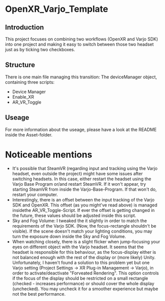 # OpenXR_Varjo_Template

## Introduction
This project focuses on combining two workflows (OpenXR and Varjo SDK) into one project and making it easy to switch between those two headset just as by ticking two checkboxes.


## Structure
There is one main file managing this transition: The deviceManager object, containing three scripts:
- Device Manager
- Enable_XR
- AR_VR_Toggle


## Useage
For more information about the useage, please have a look at the README inside the Asset-folder.


# Noticeable mentions

- It's possible that SteamVR (regarding input and tracking using the Varjo headset, even outside the project) might have some issues after switching headsets. In this case, either restart the headset using the Varjo Base Program or/and restart SteamVR. If it won't appear, try starting SteamVR from inside the Varjo-Base-Program. If that won't do, restart your computer. 
- Interestingly, there is an offset between the input tracking of the Varjo SDK and OpenXR. This offset (as you might've read above) is managed insidethe AR_VR_Toggle-Script. If ever the offset is getting changed in the future, these values should be adjusted inside this script.
- Sky and Fog Volume: I tweaked the it slightly in order to match the requirements of the Varjo SDK. (Now, the focus-rectangle shouldn't be visible). If the scene doesn't match your lighting conditions, you may turn the exposure down inside the Sky and Fog Volume.
- When watching closely, there is a slight flicker when jump-focusing your eyes on different object with the Varjo headset. It seems that the headset is responsible for this behaviour, as the focus-display either is not balanced enough with the rest of the display or (more likely) Unity. Unfortunately, I haven't found a solution to this problem yet but one Varjo setting (Project Settings -> XR Plug-in Management -> Varjo), in order to activate/deactivate "Forveated Rendering". This option controls if the focus of the display should be restricted on a small rectangle (checked - increases performance) or should cover the whole display (unchecked). You may uncheck it for a smoother experience but maybe not the best performance.
